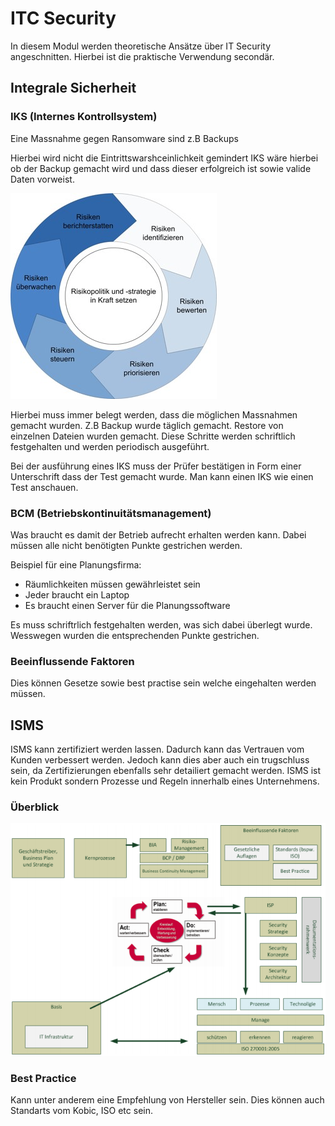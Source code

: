 # ITC Security
In diesem Modul werden theoretische Ansätze über IT Security angeschnitten.
Hierbei ist die praktische Verwendung secondär.

## Integrale Sicherheit

### IKS (Internes Kontrollsystem)

Eine Massnahme gegen Ransomware sind z.B Backups

Hierbei wird nicht die Eintrittswarshceinlichkeit gemindert
IKS wäre hierbei ob der Backup gemacht wird und dass dieser erfolgreich ist sowie valide Daten vorweist.

![](res/iks_kreislauf.jpg?)

Hierbei muss immer belegt werden, dass die möglichen Massnahmen gemacht wurden.
Z.B Backup wurde täglich gemacht.
Restore von einzelnen Dateien wurden gemacht.
Diese Schritte werden schriftlich festgehalten und werden periodisch ausgeführt.

Bei der ausführung eines IKS muss der Prüfer bestätigen in Form einer Unterschrift dass der Test gemacht wurde.
Man kann einen IKS wie einen Test anschauen. 

### BCM (Betriebskontinuitätsmanagement)
Was braucht es damit der Betrieb aufrecht erhalten werden kann.
Dabei müssen alle nicht benötigten Punkte gestrichen werden.

Beispiel für eine Planungsfirma:
- Räumlichkeiten müssen gewährleistet sein
- Jeder braucht ein Laptop
- Es braucht einen Server für die Planungssoftware

Es muss schriftrlich festgehalten werden, was sich dabei überlegt wurde. 
Wesswegen wurden die entsprechenden Punkte gestrichen.

### Beeinflussende Faktoren
Dies können Gesetze sowie best practise sein welche eingehalten werden müssen.

## ISMS
ISMS kann zertifiziert werden lassen. Dadurch kann das Vertrauen vom Kunden verbessert werden.
Jedoch kann dies aber auch ein trugschluss sein, da Zertifizierungen ebenfalls sehr detailiert gemacht werden.
ISMS ist kein Produkt sondern Prozesse und Regeln innerhalb eines Unternehmens.

### Überblick

![](res/itsm_view.png?raw=true)

### Best Practice
Kann unter anderem eine Empfehlung von Hersteller sein.
Dies können auch Standarts vom Kobic, ISO etc sein.

